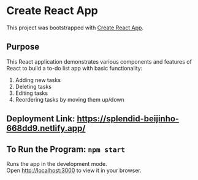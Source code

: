 # Create React App

This project was bootstrapped with [Create React App](https://github.com/facebook/create-react-app).

## Purpose

This React application demonstrates various components and features of React to build a to-do list app with basic functionality:

1. Adding new tasks
2. Deleting tasks
3. Editing tasks
4. Reordering tasks by moving them up/down

## Deployment Link: https://splendid-beijinho-668dd9.netlify.app/ 

## To Run the Program: `npm start`

Runs the app in the development mode.\
Open [http://localhost:3000](http://localhost:3000) to view it in your browser.

